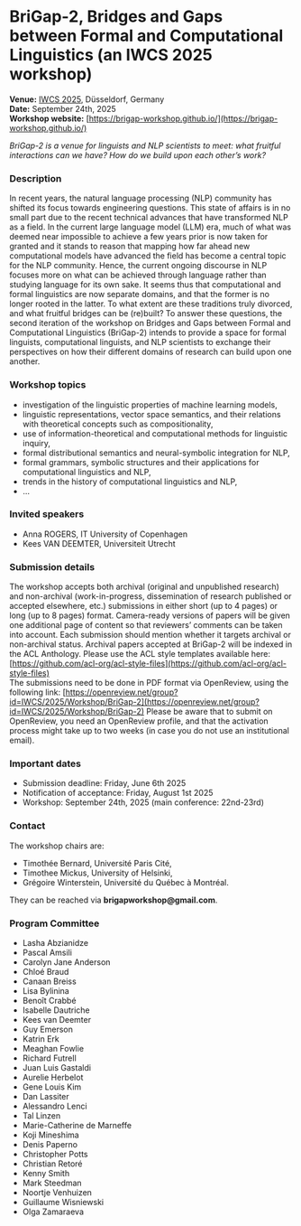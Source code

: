 # BriGap-2, Bridges and Gaps between Formal and Computational Linguistics (an IWCS 2025 workshop)

**Venue:** [IWCS 2025](https://iwcs2025.github.io/), Düsseldorf, Germany  
**Date:** September 24th, 2025  
**Workshop website:** [https://brigap-workshop.github.io/](https://brigap-workshop.github.io/)

_BriGap-2 is a venue for linguists and NLP scientists to meet: what fruitful interactions can we have? How do we build upon each other’s work?_

### Description
In recent years, the natural language processing (NLP) community has shifted its focus towards engineering questions. This state of affairs is in no small part due to the recent technical advances that have transformed NLP as a field. In the current large language model (LLM) era, much of what was deemed near impossible to achieve a few years prior is now taken for granted and it stands to reason that mapping how far ahead new computational models have advanced the field has become a central topic for the NLP community. Hence, the current ongoing discourse in NLP focuses more on what can be achieved through language rather than studying language for its own sake. It seems thus that computational and formal linguistics are now separate domains, and that the former is no longer rooted in the latter.
To what extent are these traditions truly divorced, and what fruitful bridges can be (re)built? To answer these questions, the second iteration of the workshop on Bridges and Gaps between Formal and Computational Linguistics (BriGap-2) intends to provide a space for formal linguists, computational linguists, and NLP scientists to exchange their perspectives on how their different domains of research can build upon one another.

### Workshop topics
- investigation of the linguistic properties of machine learning models,
- linguistic representations, vector space semantics, and their relations with theoretical concepts such as compositionality,
- use of information-theoretical and computational methods for linguistic inquiry,
- formal distributional semantics and neural-symbolic integration for NLP,
- formal grammars, symbolic structures and their applications for computational linguistics and NLP,
- trends in the history of computational linguistics and NLP,
- …

### Invited speakers
- Anna ROGERS, IT University of Copenhagen
- Kees VAN DEEMTER, Universiteit Utrecht

### Submission details
The workshop accepts both archival (original and unpublished research) and non-archival (work-in-progress, dissemination of research published or accepted elsewhere, etc.) submissions in either short (up to 4 pages) or long (up to 8 pages) format. Camera-ready versions of papers will be given one additional page of content so that reviewers’ comments can be taken into account. 
Each submission should mention whether it targets archival or non-archival status. Archival papers accepted at BriGap-2 will be indexed in the ACL Anthology.
Please use the ACL style templates available here: [https://github.com/acl-org/acl-style-files](https://github.com/acl-org/acl-style-files)  
The submissions need to be done in PDF format via OpenReview, using the following link: [https://openreview.net/group?id=IWCS/2025/Workshop/BriGap-2](https://openreview.net/group?id=IWCS/2025/Workshop/BriGap-2)
Please be aware that to submit on OpenReview, you need an OpenReview profile, and that the activation process might take up to two weeks (in case you do not use an institutional email).

### Important dates
- Submission deadline: Friday, June 6th 2025
- Notification of acceptance: Friday, August 1st 2025
- Workshop: September 24th, 2025 (main conference: 22nd-23rd)

### Contact
The workshop chairs are:
- Timothée Bernard, Université Paris Cité,
- Timothee Mickus, University of Helsinki,
- Grégoire Winterstein, Université du Québec à Montréal.

They can be reached via __brigapworkshop@gmail.com__.

### Program Committee
- Lasha Abzianidze
- Pascal Amsili
- Carolyn Jane Anderson
- Chloé Braud
- Canaan Breiss
- Lisa Bylinina
- Benoît Crabbé
- Isabelle Dautriche
- Kees van Deemter
- Guy Emerson
- Katrin Erk
- Meaghan Fowlie
- Richard Futrell
- Juan Luis Gastaldi
- Aurelie Herbelot
- Gene Louis Kim
- Dan Lassiter
- Alessandro Lenci
- Tal Linzen
- Marie-Catherine de Marneffe
- Koji Mineshima
- Denis Paperno
- Christopher Potts
- Christian Retoré
- Kenny Smith
- Mark Steedman
- Noortje Venhuizen
- Guillaume Wisniewski
- Olga Zamaraeva
